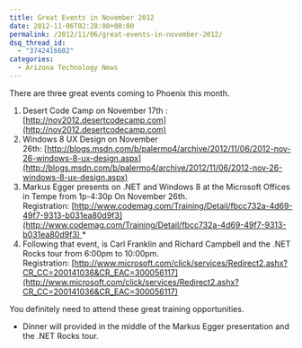 ```yaml
---
title: Great Events in November 2012
date: 2012-11-06T02:28:00+00:00
permalink: /2012/11/06/great-events-in-november-2012/
dsq_thread_id:
  - "3742416602"
categories:
  - Arizona Technology News
---
```

There are three great events coming to Phoenix this month.

1. Desert Code Camp on November 17th : [http://nov2012.desertcodecamp.com](http://nov2012.desertcodecamp.com)
2. Windows 8 UX Design on November 26th: [http://blogs.msdn.com/b/palermo4/archive/2012/11/06/2012-nov-26-windows-8-ux-design.aspx](http://blogs.msdn.com/b/palermo4/archive/2012/11/06/2012-nov-26-windows-8-ux-design.aspx)
3. Markus Egger presents on .NET and Windows 8 at the Microsoft Offices in Tempe from 1p-4:30p On November 26th. Registration: [http://www.codemag.com/Training/Detail/fbcc732a-4d69-49f7-9313-b031ea80d9f3](http://www.codemag.com/Training/Detail/fbcc732a-4d69-49f7-9313-b031ea80d9f3) *
4. Following that event, is Carl Franklin and Richard Campbell and the .NET Rocks tour from 6:00pm to 10:00pm. Registration: [http://www.microsoft.com/click/services/Redirect2.ashx?CR_CC=200141036&CR_EAC=300056117](http://www.microsoft.com/click/services/Redirect2.ashx?CR_CC=200141036&CR_EAC=300056117)

You definitely need to attend these great training opportunities. 

* Dinner will provided in the middle of the Markus Egger presentation and the .NET Rocks tour.